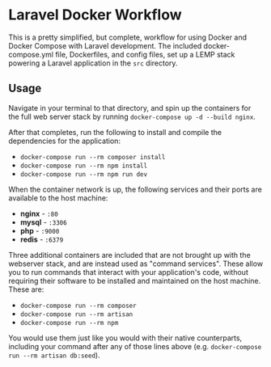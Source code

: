 # Laravel Docker Workflow

This is a pretty simplified, but complete, workflow for using Docker and Docker Compose with Laravel development. The included docker-compose.yml file, Dockerfiles, and config files, set up a LEMP stack powering a Laravel application in the `src` directory.

## Usage

Navigate in your terminal to that directory, and spin up the containers for the full web server stack by running `docker-compose up -d --build nginx`. 

After that completes, run the following to install and compile the dependencies for the application:

- `docker-compose run --rm composer install`
- `docker-compose run --rm npm install`
- `docker-compose run --rm npm run dev`

When the container network is up, the following services and their ports are available to the host machine:

- **nginx** - `:80`
- **mysql** - `:3306`
- **php** - `:9000`
- **redis** - `:6379`

Three additional containers are included that are not brought up with the webserver stack, and are instead used as "command services". These allow you to run commands that interact with your application's code, without requiring their software to be installed and maintained on the host machine. These are:

- `docker-compose run --rm composer`
- `docker-compose run --rm artisan`
- `docker-compose run --rm npm`

You would use them just like you would with their native counterparts, including your command after any of those lines above (e.g. `docker-compose run --rm artisan db:seed`).